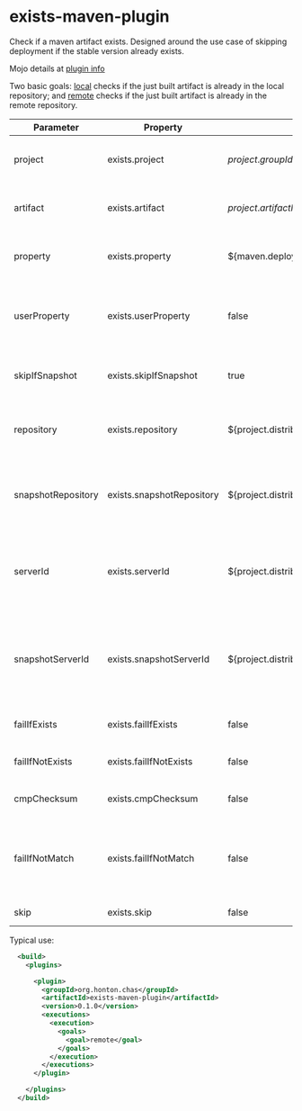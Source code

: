 # exists-maven-plugin

Check if a maven artifact exists. Designed around the use case of skipping deployment if the stable version already exists.

Mojo details at [plugin info](https://chonton.github.io/exists-maven-plugin/0.1.0/plugin-info.html)

Two basic goals: [local](https://chonton.github.io/exists-maven-plugin/0.1.0/local-mojo.html) checks
if the just built artifact is already in the local repository;
and [remote](https://chonton.github.io/exists-maven-plugin/0.1.0/remote-mojo.html) checks
if the just built artifact is already in the remote repository.

| Parameter | Property | Default | Description |
|-----------|---------|---------|-------------|
|project    |exists.project|${project.groupId}:${project.artifactId}:${project.version}| The project within the repository to query|
|artifact   |exists.artifact|${project.artifactId}-${project.version}.{packaging}|The artifact within the project to query|
|property   |exists.property|${maven.deploy.skip} / ${maven.install.skip}|The property to receive the result of the query|
|userProperty|exists.userProperty|false|If the property should be set as a user property, to be available in child projects|
|skipIfSnapshot|exists.skipIfSnapshot|true|Skip the query if the project ends with -SNAPSHOT|
|repository |exists.repository|${project.distributionManagement.repository.url}| For remote goal, the repository to query for artifacts|
|snapshotRepository|exists.snapshotRepository|${project.distributionManagement.snapshotRepository.url}| For remote goal, the repository to query for snapshot artifacts|
|serverId|exists.serverId|${project.distributionManagement.repository.id}|For remote goal, the server ID to use for authentication and proxy settings|
|snapshotServerId|exists.snapshotServerId|${project.distributionManagement.snapshotRepository.id}|For remote goal, the server ID to use for snapshot authentication and proxy settings|
|failIfExists|exists.failIfExists|false|Fail the build if the artifact already exists|
|failIfNotExists|exists.failIfNotExists|false|Fail the build if the artifact does not exist|
|cmpChecksum|exists.cmpChecksum|false|Compare checksums of artifacts|
|failIfNotMatch|exists.failIfNotMatch|false|Fail the build if the artifact exists and cmpChecksum is set and checksums do not match|
|skip|exists.skip|false|Skip executing the plugin|

Typical use:

```xml
  <build>
    <plugins>

      <plugin>
        <groupId>org.honton.chas</groupId>
        <artifactId>exists-maven-plugin</artifactId>
        <version>0.1.0</version>
        <executions>
          <execution>
            <goals>
              <goal>remote</goal>
            </goals>
          </execution>
        </executions>
      </plugin>

    </plugins>
  </build>
```

